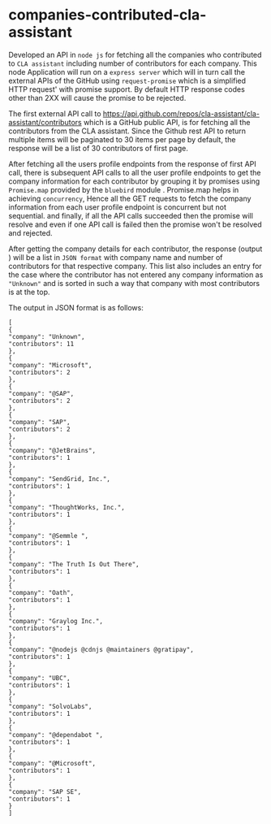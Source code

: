 # companies-contributed-cla-assistant

Developed an API in `node js`  for fetching all the companies who contributed to `CLA assistant`  including  number of contributors for each company. This node Application will run on a `express server` which will in turn call the external APIs of the GitHub using `request-promise` which is a simplified HTTP request' with promise support.  By default HTTP response codes other than 2XX will cause the promise to be rejected.  

The first external API call to https://api.github.com/repos/cla-assistant/cla-assistant/contributors which is a GitHub public API,  is for  fetching  all the contributors from  the CLA assistant. Since the Github rest API to return multiple items will be paginated to 30 items per page  by default, the response will be a list of 30 contributors of first page.

After fetching  all the users profile  endpoints from the response of  first API call,   there is  subsequent API calls to all the user profile endpoints  to get   the company information  for each contributor by grouping it by  promises using `Promise.map`  provided by the `bluebird` module .  Promise.map helps in achieving `concurrency`, Hence all the  GET requests  to fetch  the company information  from  each user profile endpoint is concurrent   but not  sequential. and finally, if all the API calls succeeded then the promise will resolve and even if one API  call is failed then the promise won't be resolved and rejected. 

After getting the company details for each contributor, the response (output ) will be a list in `JSON format`  with company name and number of contributors for that respective company. This list also includes an entry for the case where the contributor has not entered any company information as `"Unknown"` and is sorted in such a way that company with most contributors is at the top.  

The output in JSON format is as follows: 

```
[
{
"company": "Unknown",
"contributors": 11
},
{
"company": "Microsoft",
"contributors": 2
},
{
"company": "@SAP",
"contributors": 2
},
{
"company": "SAP",
"contributors": 2
},
{
"company": "@JetBrains",
"contributors": 1
},
{
"company": "SendGrid, Inc.",
"contributors": 1
},
{
"company": "ThoughtWorks, Inc.",
"contributors": 1
},
{
"company": "@Semmle ",
"contributors": 1
},
{
"company": "The Truth Is Out There",
"contributors": 1
},
{
"company": "Oath",
"contributors": 1
},
{
"company": "Graylog Inc.",
"contributors": 1
},
{
"company": "@nodejs @cdnjs @maintainers @gratipay",
"contributors": 1
},
{
"company": "UBC",
"contributors": 1
},
{
"company": "SolvoLabs",
"contributors": 1
},
{
"company": "@dependabot ",
"contributors": 1
},
{
"company": "@Microsoft",
"contributors": 1
},
{
"company": "SAP SE",
"contributors": 1
}
]
```
